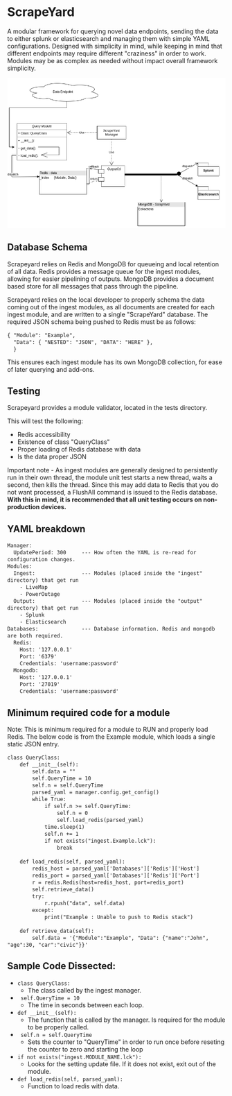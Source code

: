 # ScrapeYard

A modular framework for querying novel data endpoints, sending the data to either splunk or elasticsearch
and managing them with simple YAML configurations. Designed with simplicity in mind, while keeping in mind 
that different endpoints may require different "craziness" in order to work. Modules may be as complex as
needed without impact overall framework simplicity. 

<p align="center">
  <img src="assets/ScrapeYardFlow.png" />
</p>


## Database Schema

Scrapeyard relies on Redis and MongoDB for queueing and local retention of all data.
Redis provides a message queue for the ingest modules, allowing for easier pipelining of outputs.
MongoDB provides a document based store for all messages that pass through the pipeline. 

Scrapeyard relies on the local developer to properly schema the data coming out of the ingest modules,
as all documents are created for each ingest module, and are written to a single "ScrapeYard" database.
The required JSON schema being pushed to Redis must be as follows:

``` 
{ "Module": "Example",
  "Data": { "NESTED": "JSON", "DATA": "HERE" }, 
  }
```
This ensures each ingest module has its own MongoDB collection, for ease of later querying and add-ons. 

## Testing

Scrapeyard provides a module validator, located in the tests directory.

This will test the following:
 - Redis accessibility
 - Existence of class "QueryClass"
 - Proper loading of Redis database with data
 - Is the data proper JSON

Important note - As ingest modules are generally designed to persistently run in their own thread,
the module unit test starts a new thread, waits a second, then kills the thread. Since this may add 
data to Redis that you do not want processed, a FlushAll command is issued to the Redis database. 
__With this in mind, it is recommended that all unit testing occurs on non-production devices.__

## YAML breakdown

```
Manager:
  UpdatePeriod: 300     --- How often the YAML is re-read for configuration changes.
Modules:
  Ingest:               --- Modules (placed inside the "ingest" directory) that get run
    - LiveMap
    - PowerOutage
  Output:               --- Modules (placed inside the "output" directory) that get run
    - Splunk
    - Elasticsearch
Databases:              --- Database information. Redis and mongodb are both required.
  Redis:
    Host: '127.0.0.1'
    Port: '6379'
    Credentials: 'username:password'
  Mongodb:
    Host: '127.0.0.1'
    Port: '27019'
    Credentials: 'username:password'
```


## Minimum required code for a module

Note: This is minimum required for a module to RUN and properly load Redis. The below code is from the Example module, 
which loads a single static JSON entry.
```
class QueryClass:
    def __init__(self):
        self.data = ""
        self.QueryTime = 10
        self.n = self.QueryTime
        parsed_yaml = manager.config.get_config()
        while True:
            if self.n >= self.QueryTime:
                self.n = 0
                self.load_redis(parsed_yaml)
            time.sleep(1)
            self.n += 1
            if not exists("ingest.Example.lck"):
                break

    def load_redis(self, parsed_yaml):
        redis_host = parsed_yaml['Databases']['Redis']['Host']
        redis_port = parsed_yaml['Databases']['Redis']['Port']
        r = redis.Redis(host=redis_host, port=redis_port)
        self.retrieve_data()
        try:
            r.rpush("data", self.data)
        except:
            print("Example : Unable to push to Redis stack")

    def retrieve_data(self):
        self.data = '{"Module":"Example", "Data": {"name":"John", "age":30, "car":"civic"}}'
```

## Sample Code Dissected:
 - ``` class QueryClass: ```
   - The class called by the ingest manager.
 - ``` self.QueryTime = 10```
   - The time in seconds between each loop.
 - ```def __init__(self):```
   - The function that is called by the manager. Is required for the module to be properly called.
 - ``` self.n = self.QueryTime```
   - Sets the counter to "QueryTime" in order to run once before reseting the counter to zero and starting the loop
 - ``` if not exists("ingest.MODULE_NAME.lck"): ```
   - Looks for the setting update file. If it does not exist, exit out of the module. 
 - ``` def load_redis(self, parsed_yaml): ```
   - Function to load redis with data.